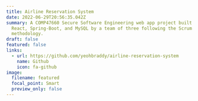 ```yaml
---
title: Airline Reservation System
date: 2022-06-29T20:56:35.042Z
summary: A COMP47660 Secure Software Engineering web app project built using
  React, Spring-Boot, and MySQL by a team of three following the Scrum
  methodology.
draft: false
featured: false
links:
  - url: https://github.com/yeohbraddy/airline-reservation-system
    name: Github
    icon: fa-github
image:
  filename: featured
  focal_point: Smart
  preview_only: false
---
```


